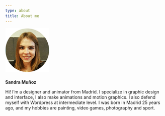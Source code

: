 ```yaml
---
type: about
title: About me
---
```

<div style="align: center; margin-bottom:4%;">
<img src="/images/yo.png" alt="Sandra" >
</div>

<p style="font-weight: bold;">
Sandra Muñoz
</p>

<div class="textabout">
<p>
Hi! I’m a designer and animator from Madrid. I specialize in graphic design and interface, I also make animations and motion graphics. I also defend myself with Wordpress at intermediate level. I was born in Madrid 25 years ago, and my hobbies are painting, video games, photography and sport.
</p>
</div>
